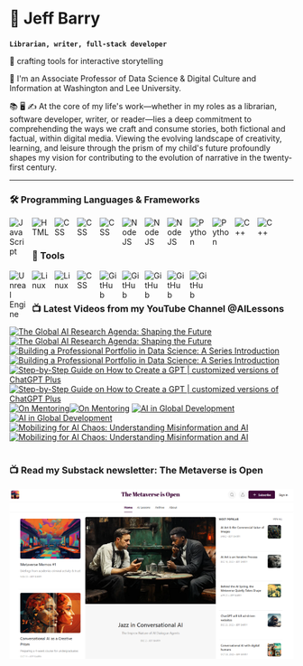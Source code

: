 # 🔭 Jeff Barry

**`Librarian, writer, full-stack developer`**

🌱 crafting tools for interactive storytelling

💬 I'm an Associate Professor of Data Science & Digital Culture and Information at Washington and Lee University. 

📚 🖥️ ✍️ At the core of my life's work—whether in my roles as a librarian, software developer, writer, or reader—lies a deep commitment to comprehending the ways we craft and consume stories, both fictional and factual, within digital media. Viewing the evolving landscape of creativity, learning, and leisure through the prism of my child's future profoundly shapes my vision for contributing to the evolution of narrative in the twenty-first century.

---

### 🛠️ Programming Languages & Frameworks

          
<img align="left" alt="JavaScript" width="30px" style="padding-right:10px;" src="https://cdn.jsdelivr.net/gh/devicons/devicon/icons/javascript/javascript-plain.svg" />
<img align="left" alt="HTML" width="30px" style="padding-right:10px;" src="https://cdn.jsdelivr.net/gh/devicons/devicon/icons/html5/html5-plain.svg" />
<img align="left" alt="CSS" width="30px" style="padding-right:10px;" src="https://cdn.jsdelivr.net/gh/devicons/devicon/icons/css3/css3-original.svg" />
<img align="left" alt="CSS" width="30px" style="padding-right:10px;" src="https://cdn.jsdelivr.net/gh/devicons/devicon/icons/bootstrap/bootstrap-original.svg" />
<img align="left" alt="CSS" width="30px" style="padding-right:10px;" src="https://cdn.jsdelivr.net/gh/devicons/devicon/icons/php/php-original.svg" />
<img align="left" alt="NodeJS" width="30px" style="padding-right:10px;" src="https://cdn.jsdelivr.net/gh/devicons/devicon/icons/nodejs/nodejs-original.svg" />
<img align="left" alt="NodeJS" width="30px" style="padding-right:10px;" src="https://cdn.jsdelivr.net/gh/devicons/devicon/icons/nextjs/nextjs-original.svg" />
<img align="left" alt="NodeJS" width="30px" style="padding-right:10px;" src="https://cdn.jsdelivr.net/gh/devicons/devicon/icons/svelte/svelte-original.svg" />
<img align="left" alt="Python" width="30px" style="padding-right:10px;" src="https://cdn.jsdelivr.net/gh/devicons/devicon/icons/python/python-plain.svg" />
<img align="left" alt="Python" width="30px" style="padding-right:10px;" src="https://cdn.jsdelivr.net/gh/devicons/devicon/icons/r/r-original.svg" />
<img align="left" alt="C++" width="30px" style="padding-right:10px;" src="https://cdn.jsdelivr.net/gh/devicons/devicon/icons/cplusplus/cplusplus-line.svg" />
<img align="left" alt="C++" width="30px" style="padding-right:10px;" src="https://cdn.jsdelivr.net/gh/devicons/devicon/icons/objectivec/objectivec-plain.svg" />

<br />
<br />

### 🧰 Tools

<img align="left" alt="Unreal Engine" width="30px" style="padding-right:10px;" src="https://cdn.jsdelivr.net/gh/devicons/devicon/icons/unrealengine/unrealengine-original.svg" />
<img align="left" alt="Linux" width="30px" style="padding-right:10px;" src="https://cdn.jsdelivr.net/gh/devicons/devicon/icons/linux/linux-original.svg" />
<img align="left" alt="Linux" width="30px" style="padding-right:10px;" src="https://cdn.jsdelivr.net/gh/devicons/devicon/icons/apache/apache-original.svg" />
<img align="left" alt="CSS" width="30px" style="padding-right:10px;" src="https://cdn.jsdelivr.net/gh/devicons/devicon/icons/wordpress/wordpress-original.svg" />
<img align="left" alt="GitHub" width="30px" style="padding-right:10px;" src="https://cdn.jsdelivr.net/gh/devicons/devicon/icons/github/github-original.svg" />
<img align="left" alt="GitHub" width="30px" style="padding-right:10px;" src="https://cdn.jsdelivr.net/gh/devicons/devicon/icons/firebase/firebase-plain.svg" />
<img align="left" alt="GitHub" width="30px" style="padding-right:10px;" src="https://cdn.jsdelivr.net/gh/devicons/devicon/icons/mongodb/mongodb-original.svg" />
<img align="left" alt="GitHub" width="30px" style="padding-right:10px;" src="https://cdn.jsdelivr.net/gh/devicons/devicon/icons/mysql/mysql-original.svg" />
<img align="left" alt="GitHub" width="30px" style="padding-right:10px;" src="https://cdn.jsdelivr.net/gh/devicons/devicon/icons/postgresql/postgresql-original.svg" />

<br />

#
### 📺 Latest Videos from my YouTube Channel @AILessons
<!-- BEGIN YOUTUBE-CARDS -->
[![The Global AI Research Agenda: Shaping the Future](https://ytcards.demolab.com/?id=BfbCA_R_KD8&title=The+Global+AI+Research+Agenda%3A+Shaping+the+Future&lang=en&timestamp=1711137033&background_color=%230d1117&title_color=%23ffffff&stats_color=%23dedede&max_title_lines=1&width=250&border_radius=5 "The Global AI Research Agenda: Shaping the Future")](https://www.youtube.com/watch?v=BfbCA_R_KD8#gh-dark-mode-only)[![The Global AI Research Agenda: Shaping the Future](https://ytcards.demolab.com/?id=BfbCA_R_KD8&title=The+Global+AI+Research+Agenda%3A+Shaping+the+Future&lang=en&timestamp=1711137033&background_color=%23ffffff&title_color=%2324292f&stats_color=%2357606a&max_title_lines=1&width=250&border_radius=5 "The Global AI Research Agenda: Shaping the Future")](https://www.youtube.com/watch?v=BfbCA_R_KD8#gh-light-mode-only)
[![Building a Professional Portfolio in Data Science: A Series Introduction](https://ytcards.demolab.com/?id=F7OEij4J4v0&title=Building+a+Professional+Portfolio+in+Data+Science%3A+A+Series+Introduction&lang=en&timestamp=1710003910&background_color=%230d1117&title_color=%23ffffff&stats_color=%23dedede&max_title_lines=1&width=250&border_radius=5 "Building a Professional Portfolio in Data Science: A Series Introduction")](https://www.youtube.com/watch?v=F7OEij4J4v0#gh-dark-mode-only)[![Building a Professional Portfolio in Data Science: A Series Introduction](https://ytcards.demolab.com/?id=F7OEij4J4v0&title=Building+a+Professional+Portfolio+in+Data+Science%3A+A+Series+Introduction&lang=en&timestamp=1710003910&background_color=%23ffffff&title_color=%2324292f&stats_color=%2357606a&max_title_lines=1&width=250&border_radius=5 "Building a Professional Portfolio in Data Science: A Series Introduction")](https://www.youtube.com/watch?v=F7OEij4J4v0#gh-light-mode-only)
[![Step-by-Step Guide on How to Create a GPT | customized versions of ChatGPT Plus](https://ytcards.demolab.com/?id=1rkuJYoHoXU&title=Step-by-Step+Guide+on+How+to+Create+a+GPT+%7C+customized+versions+of+ChatGPT+Plus&lang=en&timestamp=1709642912&background_color=%230d1117&title_color=%23ffffff&stats_color=%23dedede&max_title_lines=1&width=250&border_radius=5 "Step-by-Step Guide on How to Create a GPT | customized versions of ChatGPT Plus")](https://www.youtube.com/watch?v=1rkuJYoHoXU#gh-dark-mode-only)[![Step-by-Step Guide on How to Create a GPT | customized versions of ChatGPT Plus](https://ytcards.demolab.com/?id=1rkuJYoHoXU&title=Step-by-Step+Guide+on+How+to+Create+a+GPT+%7C+customized+versions+of+ChatGPT+Plus&lang=en&timestamp=1709642912&background_color=%23ffffff&title_color=%2324292f&stats_color=%2357606a&max_title_lines=1&width=250&border_radius=5 "Step-by-Step Guide on How to Create a GPT | customized versions of ChatGPT Plus")](https://www.youtube.com/watch?v=1rkuJYoHoXU#gh-light-mode-only)
[![On Mentoring](https://ytcards.demolab.com/?id=cUTWhNFUkGY&title=On+Mentoring&lang=en&timestamp=1708971055&background_color=%230d1117&title_color=%23ffffff&stats_color=%23dedede&max_title_lines=1&width=250&border_radius=5 "On Mentoring")](https://www.youtube.com/watch?v=cUTWhNFUkGY#gh-dark-mode-only)[![On Mentoring](https://ytcards.demolab.com/?id=cUTWhNFUkGY&title=On+Mentoring&lang=en&timestamp=1708971055&background_color=%23ffffff&title_color=%2324292f&stats_color=%2357606a&max_title_lines=1&width=250&border_radius=5 "On Mentoring")](https://www.youtube.com/watch?v=cUTWhNFUkGY#gh-light-mode-only)
[![AI in Global Development](https://ytcards.demolab.com/?id=oD17BP2VuQs&title=AI+in+Global+Development&lang=en&timestamp=1708793731&background_color=%230d1117&title_color=%23ffffff&stats_color=%23dedede&max_title_lines=1&width=250&border_radius=5 "AI in Global Development")](https://www.youtube.com/watch?v=oD17BP2VuQs#gh-dark-mode-only)[![AI in Global Development](https://ytcards.demolab.com/?id=oD17BP2VuQs&title=AI+in+Global+Development&lang=en&timestamp=1708793731&background_color=%23ffffff&title_color=%2324292f&stats_color=%2357606a&max_title_lines=1&width=250&border_radius=5 "AI in Global Development")](https://www.youtube.com/watch?v=oD17BP2VuQs#gh-light-mode-only)
[![Mobilizing for AI Chaos: Understanding Misinformation and AI](https://ytcards.demolab.com/?id=QHmaAG5Zjak&title=Mobilizing+for+AI+Chaos%3A+Understanding+Misinformation+and+AI&lang=en&timestamp=1704567209&background_color=%230d1117&title_color=%23ffffff&stats_color=%23dedede&max_title_lines=1&width=250&border_radius=5 "Mobilizing for AI Chaos: Understanding Misinformation and AI")](https://www.youtube.com/watch?v=QHmaAG5Zjak#gh-dark-mode-only)[![Mobilizing for AI Chaos: Understanding Misinformation and AI](https://ytcards.demolab.com/?id=QHmaAG5Zjak&title=Mobilizing+for+AI+Chaos%3A+Understanding+Misinformation+and+AI&lang=en&timestamp=1704567209&background_color=%23ffffff&title_color=%2324292f&stats_color=%2357606a&max_title_lines=1&width=250&border_radius=5 "Mobilizing for AI Chaos: Understanding Misinformation and AI")](https://www.youtube.com/watch?v=QHmaAG5Zjak#gh-light-mode-only)
<!-- END YOUTUBE-CARDS -->

# 

### 📺 Read my Substack newsletter: The Metaverse is Open

[<img src="metaverse-screenshot-750.png">](https://metaverseisopen.substack.com/)

#

<!--
**jeffreybarry/jeffreybarry** is a ✨ _special_ ✨ repository because its `README.md` (this file) appears on your GitHub profile.

Here are some ideas to get you started:

-  I’m currently working on ...
-  I’m currently learning ...
- 👯 I’m looking to collaborate on ...
- 🤔 I’m looking for help with ...
-  Ask me about ...
- 📫 How to reach me: ...
- 😄 Pronouns: ...
- ⚡ Fun fact: ...
-->
